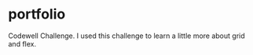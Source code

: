 # portfolio


Codewell Challenge. I used this challenge to learn a little more about grid and flex.
